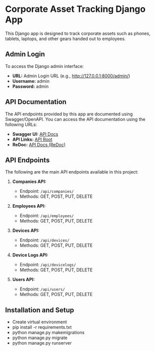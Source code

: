 # Corporate Asset Tracking Django App

This Django app is designed to track corporate assets such as phones, tablets, laptops, and other gears handed out to employees.

## Admin Login

To access the Django admin interface:

- **URL:** Admin Login URL (e.g., http://127.0.0.1:8000/admin/)
- **Username:** admin
- **Password:** admin

## API Documentation

The API endpoints provided by this app are documented using Swagger/OpenAPI. You can access the API documentation using the following URLs:

- **Swagger UI:** [API Docs](http://127.0.0.1:8000/)
- **API Links:** [API Root](http://127.0.0.1:8000/api/)
- **ReDoc:** [API Docs (ReDoc)](http://127.0.0.1:8000/redoc/)

## API Endpoints

The following are the main API endpoints available in this project:

1. **Companies API:**
   - Endpoint: `/api/companies/`
   - Methods: GET, POST, PUT, DELETE

2. **Employees API:**
   - Endpoint: `/api/employees/`
   - Methods: GET, POST, PUT, DELETE

3. **Devices API:**
   - Endpoint: `/api/devices/`
   - Methods: GET, POST, PUT, DELETE

4. **Device Logs API:**
   - Endpoint: `/api/devicelogs/`
   - Methods: GET, POST, PUT, DELETE
  
5. **Users API:**
   - Endpoint: `/api/users/`
   - Methods: GET, POST, PUT, DELETE

## Installation and Setup
- Create virtual environment
- pip install -r requirements.txt
- python manage.py makemigrations
- python manage.py migrate
- python manage.py runserver

